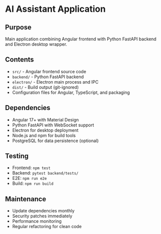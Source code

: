 # AI Assistant Application

## Purpose
Main application combining Angular frontend with Python FastAPI backend and Electron desktop wrapper.

## Contents
- `src/` - Angular frontend source code
- `backend/` - Python FastAPI backend
- `electron/` - Electron main process and IPC
- `dist/` - Build output (git-ignored)
- Configuration files for Angular, TypeScript, and packaging

## Dependencies
- Angular 17+ with Material Design
- Python FastAPI with WebSocket support
- Electron for desktop deployment
- Node.js and npm for build tools
- PostgreSQL for data persistence (optional)

## Testing
- Frontend: `npm test`
- Backend: `pytest backend/tests/`
- E2E: `npm run e2e`
- Build: `npm run build`

## Maintenance
- Update dependencies monthly
- Security patches immediately
- Performance monitoring
- Regular refactoring for clean code